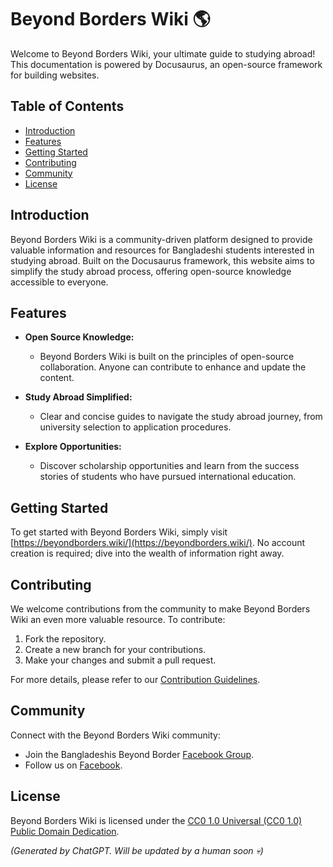 # Beyond Borders Wiki 🌎

Welcome to Beyond Borders Wiki, your ultimate guide to studying abroad! This documentation is powered by Docusaurus, an open-source framework for building websites.

## Table of Contents

- [Introduction](#introduction)
- [Features](#features)
- [Getting Started](#getting-started)
- [Contributing](#contributing)
- [Community](#community)
- [License](#license)

## Introduction

Beyond Borders Wiki is a community-driven platform designed to provide valuable information and resources for Bangladeshi students interested in studying abroad. Built on the Docusaurus framework, this website aims to simplify the study abroad process, offering open-source knowledge accessible to everyone.

## Features

- **Open Source Knowledge:**
  - Beyond Borders Wiki is built on the principles of open-source collaboration. Anyone can contribute to enhance and update the content.

- **Study Abroad Simplified:**
  - Clear and concise guides to navigate the study abroad journey, from university selection to application procedures.

- **Explore Opportunities:**
  - Discover scholarship opportunities and learn from the success stories of students who have pursued international education.

## Getting Started

To get started with Beyond Borders Wiki, simply visit [https://beyondborders.wiki/](https://beyondborders.wiki/). No account creation is required; dive into the wealth of information right away.

## Contributing

We welcome contributions from the community to make Beyond Borders Wiki an even more valuable resource. To contribute:

1. Fork the repository.
2. Create a new branch for your contributions.
3. Make your changes and submit a pull request.

For more details, please refer to our [Contribution Guidelines](CONTRIBUTING.md).

## Community

Connect with the Beyond Borders Wiki community:

- Join the Bangladeshis Beyond Border [Facebook Group](https://www.facebook.com/groups/BdBeyondBorder).
- Follow us on [Facebook](https://facebook.com/beyondborderswiki).

## License

Beyond Borders Wiki is licensed under the [CC0 1.0 Universal (CC0 1.0) Public Domain Dedication](LICENSE).


*(Generated by ChatGPT. Will be updated by a human soon 💀)*